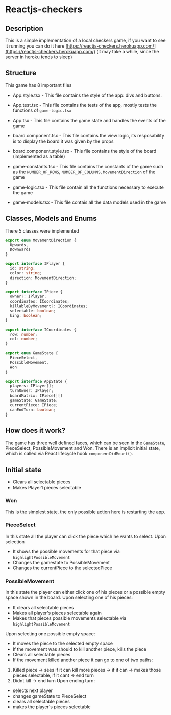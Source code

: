 # Reactjs-checkers

## Description
This is a simple implementation of a local checkers game, if you want to see it running you can do it here [https://reactjs-checkers.herokuapp.com/](https://reactjs-checkers.herokuapp.com/) (it may take a while, since the server in heroku tends to sleep)

## Structure
This game has 8 important files

- App.style.tsx - This file contains the style of the app: divs and buttons.

- App.test.tsx - This file contains the tests of the app, mostly tests the functions of `game-logic.tsx`

- App.tsx - This file contains the game state and handles the events of the game

- board.component.tsx - This file contains the view logic, its resposability is to display the board it was given by the props

- board.component.style.tsx - This file contains the style of the board (implemented as a table)

- game-constants.tsx - This file contains the constants of the game such as the `NUMBER_OF_ROWS`, `NUMBER_OF_COLUMNS`, `MovementDirection` of the game

- game-logic.tsx - This file contain all the functions necessary to execute the game

- game-models.tsx - This file contais all the data models used in the game


## Classes, Models and Enums

There 5 classes were implemented
```typescript
export enum MovementDirection {
  Upwards,
  Downwards
}

export interface IPlayer {
  id: string;
  color: string;
  direction: MovementDirection;
}

export interface IPiece {
  owner?: IPlayer;  
  coordinates: ICoordinates;
  killableByMovement?: ICoordinates;
  selectable: boolean;
  king: boolean;
}

export interface ICoordinates {
  row: number;
  col: number;
}

export enum GameState {
  PieceSelect,
  PossibleMovement,
  Won
}

export interface AppState {
  players: IPlayer[];
  turnOwner: IPlayer;
  boardMatrix: IPiece[][]
  gameState: GameState;
  currentPiece: IPiece;
  canEndTurn: boolean;
}
```

## How does it work?

The game has three well defined faces, which can be seen in the `GameState`, PieceSelect, PossibleMovement and Won. There is an implicit initial state, which is called via React lifecycle hook `componentDidMount()`.

## Initial state
- Clears all selectable pieces
- Makes Player1 pieces selectable

### Won
This is the simplest state, the only possible action here is restarting the app.

### PieceSelect
In this state all the player can click the piece which he wants to select. Upon selection
- It shows the possible movements for that piece via `highlightPossibleMovement`
- Changes the gamestate to PossibleMovement
- Changes the currentPiece to the selectedPiece

### PossibleMovement
In this state the player can either click one of his pieces or a possible empty space shown in the board.
Upon selecting one of his pieces:
- It clears all selectable pieces
- Makes all player's pieces selectable again
- Makes that pieces possible movements selectable via `highlightPossibleMovement`

Upon selecting one possible empty space:
- It moves the piece to the selected empty space
- If the movement was should to kill another piece, kills the piece
- Clears all selectable pieces
- If the movement killed another piece it can go to one of two paths:
1. Killed piece -> sees if it can kill more pieces -> if it can -> makes those pieces selectable, if it cant -> end turn
2. Didnt kill -> end turn 
Upon ending turn:
- selects next player
- changes gameState to PieceSelect
- clears all selectable pieces
- makes the player's pieces selectable